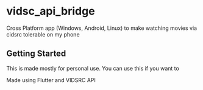 # vidsc_api_bridge

Cross Platform app (Windows, Android, Linux) to make watching movies via cidsrc tolerable on my phone

## Getting Started

This is made mostly for personal use. You can use this if you want to

Made using Flutter and VIDSRC API
